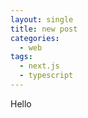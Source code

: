 ```yaml
---
layout: single
title: new post
categories:
  - web
tags:
  - next.js
  - typescript
---
```


Hello
